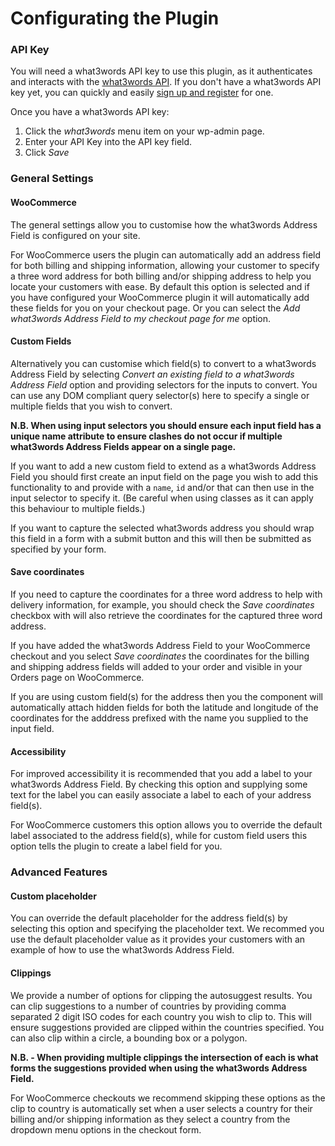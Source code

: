 # Configurating the Plugin

### API Key

You will need a what3words API key to use this plugin, as it authenticates and interacts with the [what3words API](https://developer.what3words.com/public-api). If you don't have a what3words API key yet, you can quickly and easily [sign up and register](https://accounts.what3words.com/create-api-key) for one.

Once you have a what3words API key:

1. Click the _what3words_ menu item on your wp-admin page.
2. Enter your API Key into the API key field.
3. Click _Save_

### General Settings

#### WooCommerce

The general settings allow you to customise how the what3words Address Field is configured on your site.

For WooCommerce users the plugin can automatically add an address field for both billing and shipping information, allowing your customer to specify a three word address for both billing and/or shipping address to help you locate your customers with ease. By default this option is selected and if you have configured your WooCommerce plugin it will automatically add these fields for you on your checkout page. Or you can select the _Add what3words Address Field to my checkout page for me_ option.

#### Custom Fields

Alternatively you can customise which field(s) to convert to a what3words Address Field by selecting _Convert an existing field to a what3words Address Field_ option and providing selectors for the inputs to convert. You can use any DOM compliant query selector(s) here to specify a single or multiple fields that you wish to convert.

__N.B. When using input selectors you should ensure each input field has a unique name attribute to ensure clashes do not occur if multiple what3words Address Fields appear on a single page.__

If you want to add a new custom field to extend as a what3words Address Field you should first create an input field on the page you wish to add this functionality to and provide with a `name`, `id` and/or  that can then use in the input selector to specify it. (Be careful when using classes as it can apply this behaviour to multiple fields.)

If you want to capture the selected what3words address you should wrap this field in a form with a submit button and this will then be submitted as specified by your form.

#### Save coordinates

If you need to capture the coordinates for a three word address to help with delivery information, for example, you should check the _Save coordinates_ checkbox with will also retrieve the coordinates for the captured three word address.

If you have added the what3words Address Field to your WooCommerce checkout and you select _Save coordinates_ the coordinates for the billing and shipping address fields will added to your order and visible in your Orders page on WooCommerce.

If you are using custom field(s) for the address then you the component will automatically attach hidden fields for both the latitude and longitude of the coordinates for the adddress prefixed with the name you supplied to the input field.

#### Accessibility

For improved accessibility it is recommended that you add a label to your what3words Address Field. By checking this option and supplying some text for the label you can easily associate a label to each of your address field(s).

For WooCommerce customers this option allows you to override the default label associated to the address field(s), while for custom field users this option tells the plugin to create a label field for you.

### Advanced Features

#### Custom placeholder

You can override the default placeholder for the address field(s) by selecting this option and specifying the placeholder text. We recommed you use the default placeholder value as it provides your customers with an example of how to use the what3words Address Field.

#### Clippings

We provide a number of options for clipping the autosuggest results. You can clip suggestions to a number of countries by providing comma separated 2 digit ISO codes for each country you wish to clip to. This will ensure suggestions provided are clipped within the countries specified. You can also clip within a circle, a bounding box or a polygon.

__N.B. - When providing multiple clippings the intersection of each is what forms the suggestions provided when using the what3words Address Field.__

For WooCommerce checkouts we recommend skipping these options as the clip to country is automatically set when a user selects a country for their billing and/or shipping information as they select a country from the dropdown menu options in the checkout form.